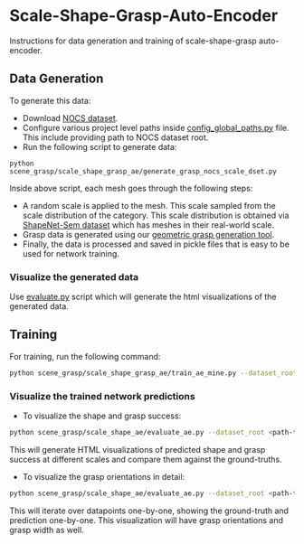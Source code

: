 # Scale-Shape-Grasp-Auto-Encoder
Instructions for data generation and training of scale-shape-grasp auto-encoder.

## Data Generation
To generate this data:
- Download [NOCS dataset](https://geometry.stanford.edu/projects/NOCS_CVPR2019/).
- Configure various project level paths inside [config_global_paths.py](common/config/config_global_paths.py) file. This include providing path to NOCS dataset root.
- Run the following script to generate data:
```
python scene_grasp/scale_shape_grasp_ae/generate_grasp_nocs_scale_dset.py
```


Inside above script, each mesh goes through the following steps:
- A random scale is applied to the mesh. This scale sampled from the scale distribution of the category. This scale distribution is obtained via
[ShapeNet-Sem dataset](https://graphics.stanford.edu/projects/semgeo/) which has meshes in their real-world scale.
- Grasp data is generated using our
[geometric grasp generation tool](scene_grasp/scale_shape_grasp_ae/grasp_gen_tool).
- Finally, the data is processed and saved in pickle files that is easy to be used for network training. 

### Visualize the generated data
Use [evaluate.py](scene_grasp/scale_shape_grasp_ae/evaluate.py)
script which will generate the html visualizations of the generated data.

## Training
For training, run the following command:
```bash
python scene_grasp/scale_shape_grasp_ae/train_ae_mine.py --dataset_root=<path-to-dataset-generated-above>
```

### Visualize the trained network predictions
- To visualize the shape and grasp success: 
```bash
python scene_grasp/scale_shape_ae/evaluate_ae.py --dataset_root <path-to-dataset-root> --model_path <model-path>
```
This will generate HTML visualizations of predicted shape and grasp success at different
scales and compare them against the ground-truths.
- To visualize the grasp orientations in detail:
```bash
python scene_grasp/scale_shape_ae/evaluate_ae.py --dataset_root <path-to-dataset-root> --model_path <model-path>
```
This will iterate over datapoints one-by-one, showing the ground-truth and prediction
one-by-one. This visualization will have grasp orientations and grasp width as well.
